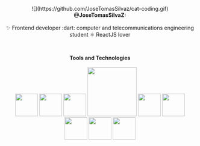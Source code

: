  <p align="center">
 ![](https://github.com/JoseTomasSilvaz/cat-coding.gif)
<b>@JoseTomasSilvaZ:</b>
 <br>
 <br>
 ✨ Frontend developer :dart: computer and telecommunications engineering student ⚛️ ReactJS lover
</p>

<br>

<p align="center">
 <b>Tools and Technologies</b>
 <br>
 <br>
 <img width="60px" src="https://cdn4.iconfinder.com/data/icons/logos-3/600/React.js_logo-512.png" />

 <img width="60px" src="https://www.freepnglogos.com/uploads/photoshop-png-logo/photoshop-cc-icon-png-logo-2.png"/>
 <img width="60px" src="https://upload.wikimedia.org/wikipedia/commons/6/6a/JavaScript-logo.png"/>
 <img width="130px" src="https://allprowebdesigns.com/blog/wp-content/uploads/2019/01/1lJ32Bl-lHWmNMUSiSq17gQ-792x445.png"/>
 <img width="60px" src="https://seeklogo.com/images/G/git-bash-logo-B6475E8359-seeklogo.com.png"/>
 <img width="60px" src="https://upload.wikimedia.org/wikipedia/commons/thumb/2/2d/Visual_Studio_Code_1.18_icon.svg/1028px-Visual_Studio_Code_1.18_icon.svg.png" />
 <img width="60px" src="https://user-images.githubusercontent.com/58149194/196567360-08f454ea-f0c6-433f-bd9b-5922105f9fe7.png" />
 <img width="60px" src="https://upload.wikimedia.org/wikipedia/commons/thumb/b/b2/Bootstrap_logo.svg/512px-Bootstrap_logo.svg.png" />
 <img width="60px" src="https://cdn-icons-png.flaticon.com/512/5968/5968705.png" />

 
 <br>
 <br>
 
